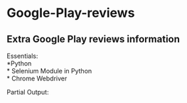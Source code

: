 # Google-Play-reviews
## Extra Google Play reviews information

Essentials:<br>
    *Python <br>
    * Selenium Module in Python <br>
    * Chrome Webdriver <br>
    
Partial Output:<br>





